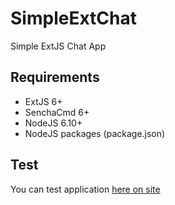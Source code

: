 # SimpleExtChat
Simple ExtJS Chat App

## Requirements
- ExtJS 6+
- SenchaCmd 6+
- NodeJS 6.10+
- NodeJS packages (package.json)

## Test
You can test application [here on site](http://test.devvault.ru/#main)